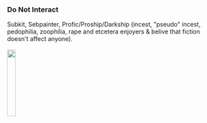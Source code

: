 <p align="center">
<h3>Do Not Interact</h3>
  Subkit, Sebpainter, Profic/Proship/Darkship (incest, "pseudo" incest, pedophilia, zoophilia, rape and etcetera enjoyers & belive that fiction doesn't affect anyone). <br/><br/>
<img src="https://file.garden/Z0mJp8fNfWMaZSv3/bearblog/GnBpc2JXIAAUxgl.png" width="20%"/>
</p>

